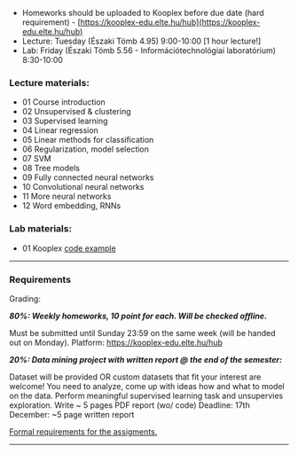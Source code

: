  - Homeworks should be uploaded to Kooplex before due date (hard requirement) - [https://kooplex-edu.elte.hu/hub](https://kooplex-edu.elte.hu/hub)
 - Lecture: Tuesday (Északi Tömb 4.95) 9:00-10:00 [1 hour lecture!]
 - Lab: Friday (Északi Tömb 5.56 - Információtechnológiai laboratórium) 8:30-10:00

### Lecture materials:
- 01 Course introduction
- 02 Unsupervised & clustering
- 03 Supervised learning
- 04 Linear regression
- 05 Linear methods for classification
- 06 Regularization, model selection
- 07 SVM
- 08 Tree models
- 09 Fully connected neural networks
- 10 Convolutional neural networks
- 11 More neural networks
- 12 Word embedding, RNNs




### Lab materials: 
- 01 Kooplex [code example](http://patbaa.web.elte.hu/physdm/code_examples/01_data_handling_examples.html)




---

### Requirements

Grading:


***80%: Weekly homeworks, 10 point for each. Will be checked offline.***

Must be submitted until Sunday 23:59 on the same week (will be handed out on Monday).
Platform: https://kooplex-edu.elte.hu/hub 


***20%: Data mining project with written report @ the end of the semester:***

Dataset will be provided OR custom datasets that fit your interest are welcome!
You need to analyze, come up with ideas how and what to model on the data.
Perform meaningful supervised learning task and unsupervies exploration.
Write ~ 5 pages PDF report (wo/ code)
Deadline: 17th December: ~5 page written report

[Formal requirements for the assigments.](lab/assignments.md) 

---
